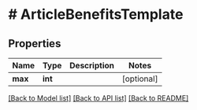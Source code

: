 # # ArticleBenefitsTemplate

## Properties

Name | Type | Description | Notes
------------ | ------------- | ------------- | -------------
**max** | **int** |  | [optional] 

[[Back to Model list]](../../README.md#documentation-for-models) [[Back to API list]](../../README.md#documentation-for-api-endpoints) [[Back to README]](../../README.md)


